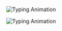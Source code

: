 <p align="center">
  <img src="https://readme-typing-svg.demolab.com?font=Fira+Code&size=42&pause=1000&color=00C0FF&center=true&vCenter=true&width=600&lines=Hi+I+am+Aadhithya+R" alt="Typing Animation"/>
</p>

<p align="center">
  <img src="https://readme-typing-svg.demolab.com?font=Fira+Code&size=24&pause=1000&color=FF5733&center=true&vCenter=true&width=700&lines=+Aspiring+AI+Engineer+%7C+Full+Stack+Developer+%7C+Data+Analyst+%F0%9F%92%BB+%F0%9F%A4%96+%F0%9F%93%8A" alt="Typing Animation"/>
</p>
